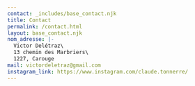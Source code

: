 ```yaml
---
contact: _includes/base_contact.njk
title: Contact
permalink: /contact.html
layout: base_contact.njk
nom_adresse: |-
  Victor Delétraz\
  13 chemin des Marbriers\
  1﻿227, Carouge
mail: victordeletraz@gmail.com
instagram_link: https://www.instagram.com/claude.tonnerre/
---
```

